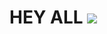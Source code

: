 <html> 
  <head>
    
    
  </head>
  <body>
    <h1>
    HEY ALL
   <img src="https://giphy.com/embed/Ssltx68WIeX1wA0Mg8" >
  </body>
  
   
